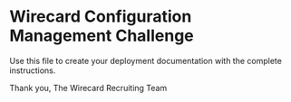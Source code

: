 # Wirecard Configuration Management Challenge
Use this file to create your deployment documentation with the complete instructions.

Thank you,
The Wirecard Recruiting Team
